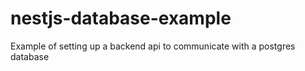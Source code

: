 # nestjs-database-example

Example of setting up a backend api to communicate with a postgres database
